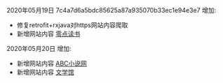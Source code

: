 2020年05月19日 7c4a7d6a5bdc85625a87a935070b33ec1e94e3e7
增加:
- 修复retrofit+rxjava对https网站内容爬取
- 新增网站内容  [零点读书](https://www.lingdiankanshu.co)

2020年05月20日
增加:
- 新增网站内容  [ABC小说网](https://www.yb3.cc)
- 新增网站内容 [文学馆](https://www.xwxguan.com)